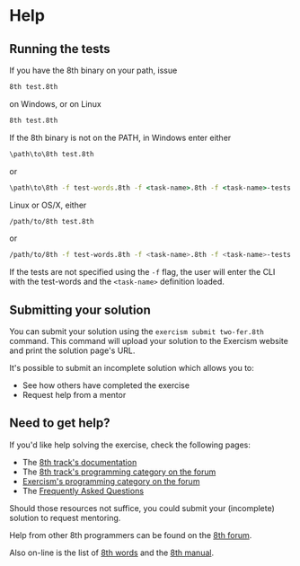 # Help

## Running the tests

If you have the 8th binary on your path, issue
```cmd
8th test.8th
```
on Windows, or on Linux
```bash
8th test.8th
```

If the 8th binary is not on the PATH, in Windows enter either
```cmd
\path\to\8th test.8th
```
or
```cmd
\path\to\8th -f test-words.8th -f <task-name>.8th -f <task-name>-tests.8th
```
Linux or OS/X, either
```bash
/path/to/8th test.8th
```
or 
```bash
/path/to/8th -f test-words.8th -f <task-name>.8th -f <task-name>-tests.8th
```

If the tests are not specified using the `-f` flag, the user will enter the CLI with the test-words and the `<task-name>` definition loaded.

## Submitting your solution

You can submit your solution using the `exercism submit two-fer.8th` command.
This command will upload your solution to the Exercism website and print the solution page's URL.

It's possible to submit an incomplete solution which allows you to:

- See how others have completed the exercise
- Request help from a mentor

## Need to get help?

If you'd like help solving the exercise, check the following pages:

- The [8th track's documentation](https://exercism.org/docs/tracks/8th)
- The [8th track's programming category on the forum](https://forum.exercism.org/c/programming/8th)
- [Exercism's programming category on the forum](https://forum.exercism.org/c/programming/5)
- The [Frequently Asked Questions](https://exercism.org/docs/using/faqs)

Should those resources not suffice, you could submit your (incomplete) solution to request mentoring.

Help from other 8th programmers can be found on the [8th forum](https://8th-dev.com/forum/).

Also on-line is the list of [8th words](https://8th-dev.com/words.html) and the [8th manual](https://8th-dev.com/manual.html).